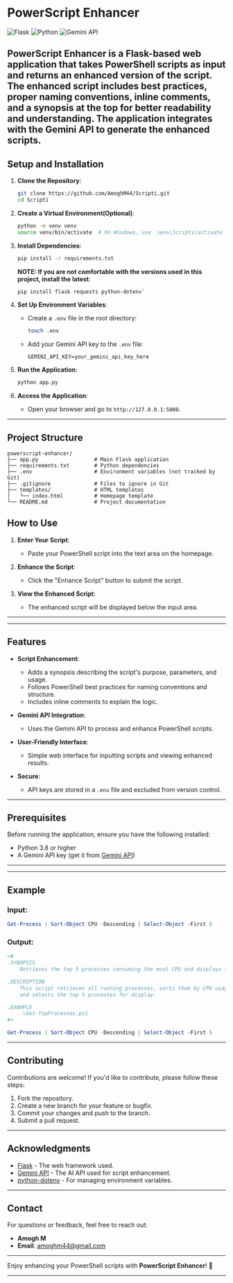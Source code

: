 # **PowerScript Enhancer**

![Flask](https://img.shields.io/badge/Framework-Flask-blue)
![Python](https://img.shields.io/badge/Language-Python-green)
![Gemini API](https://img.shields.io/badge/API-Gemini-orange)

PowerScript Enhancer is a Flask-based web application that takes PowerShell scripts as input and returns an enhanced version of the script. The enhanced script includes best practices, proper naming conventions, inline comments, and a synopsis at the top for better readability and understanding. The application integrates with the **Gemini API** to generate the enhanced scripts.
---
## **Setup and Installation**

1. **Clone the Repository**:
   ```bash
   git clone https://github.com/AmoghM44/Scripti.git
   cd Scripti
   ```

2. **Create a Virtual Environment(Optional)**:
   ```bash
   python -m venv venv
   source venv/bin/activate  # On Windows, use `venv\Scripts\activate`
   ```

3. **Install Dependencies**:
   ```bash
   pip install -r requirements.txt
   ```
   **NOTE: If you are not comfortable with the versions used in this project, install the latest**:
   ```bash
   pip install flask requests python-dotenv`
   ```

5. **Set Up Environment Variables**:
   - Create a `.env` file in the root directory:
     ```bash
     touch .env
     ```
   - Add your Gemini API key to the `.env` file:
     ```
     GEMINI_API_KEY=your_gemini_api_key_here
     ```

6. **Run the Application**:
   ```bash
   python app.py
   ```

7. **Access the Application**:
   - Open your browser and go to `http://127.0.0.1:5000`.

---
## **Project Structure**

```
powerscript-enhancer/
├── app.py                  # Main Flask application
├── requirements.txt        # Python dependencies
├── .env                    # Environment variables (not tracked by Git)
├── .gitignore              # Files to ignore in Git
├── templates/              # HTML templates
│   └── index.html          # Homepage template
└── README.md               # Project documentation
```

## **How to Use**

1. **Enter Your Script**:
   - Paste your PowerShell script into the text area on the homepage.

2. **Enhance the Script**:
   - Click the "Enhance Script" button to submit the script.

3. **View the Enhanced Script**:
   - The enhanced script will be displayed below the input area.
---
---

## **Features**

- **Script Enhancement**:
  - Adds a synopsis describing the script's purpose, parameters, and usage.
  - Follows PowerShell best practices for naming conventions and structure.
  - Includes inline comments to explain the logic.

- **Gemini API Integration**:
  - Uses the Gemini API to process and enhance PowerShell scripts.

- **User-Friendly Interface**:
  - Simple web interface for inputting scripts and viewing enhanced results.

- **Secure**:
  - API keys are stored in a `.env` file and excluded from version control.

---

## **Prerequisites**

Before running the application, ensure you have the following installed:

- Python 3.8 or higher
- A Gemini API key (get it from [Gemini API](https://ai.google.dev/))

---

---

## **Example**

### Input:
```powershell
Get-Process | Sort-Object CPU -Descending | Select-Object -First 5
```

### Output:
```powershell
<#
.SYNOPSIS
    Retrieves the top 5 processes consuming the most CPU and displays their details.

.DESCRIPTION
    This script retrieves all running processes, sorts them by CPU usage in descending order,
    and selects the top 5 processes for display.

.EXAMPLE
    .\Get-TopProcesses.ps1
#>

Get-Process | Sort-Object CPU -Descending | Select-Object -First 5
```
---

## **Contributing**

Contributions are welcome! If you'd like to contribute, please follow these steps:

1. Fork the repository.
2. Create a new branch for your feature or bugfix.
3. Commit your changes and push to the branch.
4. Submit a pull request.
---

## **Acknowledgments**

- [Flask](https://flask.palletsprojects.com/) - The web framework used.
- [Gemini API](https://ai.google.dev/) - The AI API used for script enhancement.
- [python-dotenv](https://pypi.org/project/python-dotenv/) - For managing environment variables.

---

## **Contact**

For questions or feedback, feel free to reach out:

- **Amogh M**  
- **Email**: amoghm44@gmail.com

---

Enjoy enhancing your PowerShell scripts with **PowerScript Enhancer**! 🚀

---
